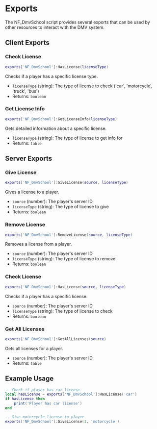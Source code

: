 # Exports

The NF_DmvSchool script provides several exports that can be used by other resources to interact with the DMV system.

## Client Exports

### Check License
```lua
exports['NF_DmvSchool']:HasLicense(licenseType)
```
Checks if a player has a specific license type.
- `licenseType` (string): The type of license to check ('car', 'motorcycle', 'truck', 'bus')
- Returns: `boolean`

### Get License Info
```lua
exports['NF_DmvSchool']:GetLicenseInfo(licenseType)
```
Gets detailed information about a specific license.
- `licenseType` (string): The type of license to get info for
- Returns: `table`

## Server Exports

### Give License
```lua
exports['NF_DmvSchool']:GiveLicense(source, licenseType)
```
Gives a license to a player.
- `source` (number): The player's server ID
- `licenseType` (string): The type of license to give
- Returns: `boolean`

### Remove License
```lua
exports['NF_DmvSchool']:RemoveLicense(source, licenseType)
```
Removes a license from a player.
- `source` (number): The player's server ID
- `licenseType` (string): The type of license to remove
- Returns: `boolean`

### Check License
```lua
exports['NF_DmvSchool']:HasLicense(source, licenseType)
```
Checks if a player has a specific license.
- `source` (number): The player's server ID
- `licenseType` (string): The type of license to check
- Returns: `boolean`

### Get All Licenses
```lua
exports['NF_DmvSchool']:GetAllLicenses(source)
```
Gets all licenses for a player.
- `source` (number): The player's server ID
- Returns: `table`


## Example Usage

```lua
-- Check if player has car license
local hasLicense = exports['NF_DmvSchool']:HasLicense('car')
if hasLicense then
    print('Player has car license')
end

-- Give motorcycle license to player
exports['NF_DmvSchool']:GiveLicense(1, 'motorcycle')
